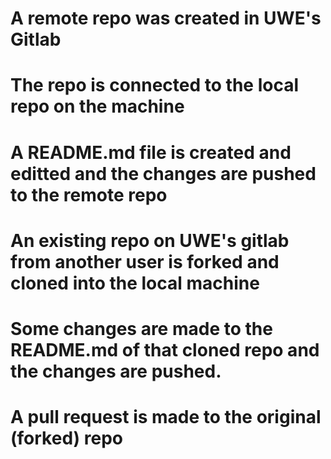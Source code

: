 # A remote repo was created in UWE's Gitlab
# The repo is connected to the local repo on the machine
# A README.md file is created and editted and the changes are pushed to the remote repo
# An existing repo on UWE's gitlab from another user is forked and cloned into the local machine
# Some changes are made to the README.md of that cloned repo and the changes are pushed.
# A pull request is made to the original (forked) repo

